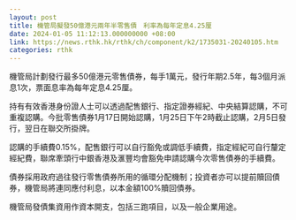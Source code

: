 ```yaml
---
layout: post
title: 機管局擬發50億港元兩年半零售債　利率為每年定息4.25厘
date: 2024-01-05 11:12:13.000000000 +08:00
link: https://news.rthk.hk/rthk/ch/component/k2/1735031-20240105.htm
categories: rthk
---
```


機管局計劃發行最多50億港元零售債券，每手1萬元，發行年期2.5年，每3個月派息1次，票面息率為每年定息4.25厘。

持有有效香港身份證人士可以透過配售銀行、指定證券經紀、中央結算認購，不可重複認購。今批零售債券1月17日開始認購，1月25日下午2時截止認購，2月5日發行，翌日在聯交所掛牌。

認購的手續費0.15%，配售銀行可以自行豁免或調低手續費，指定經紀可自行釐定經紀費，聯席牽頭行中銀香港及滙豐均會豁免申請認購今次零售債券的手續費。

債券採用政府過往發行零售債券所用的循環分配機制；投資者亦可以提前贖回債券，機管局將連同應付利息，以本金額100%贖回債券。

機管局發債集資用作資本開支，包括三跑項目，以及一般企業用途。
